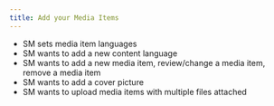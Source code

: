 ```yaml
---
title: Add your Media Items
---
```


- SM sets media item languages
- SM wants to add a new content language
- SM wants to add a new media item, review/change a media item, remove a media item
- SM wants to add a cover picture
- SM wants to upload media items with multiple files attached
